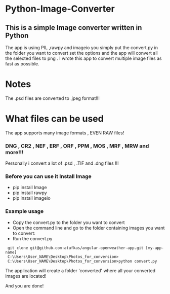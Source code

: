 # Python-Image-Converter


## This is a simple Image converter written in Python
The app is using PIL ,rawpy and imageio you simply put the convert.py in the folder you want to convert set the options 
and the app will convert all the selected files to png . I wrote this app to convert multiple image files
as fast as possible.
# Notes
The .psd files are converted to .jpeg format!!! 


# What files can be used
The app supports many image formats , EVEN RAW files! 
### DNG , CR2 , NEF , ERF , ORF , PPM , MOS , MRF , MRW and more!!!
Personally i convert a lot of .psd , .TIF and .dng files !!! 
### Before you can use it Install Image

* pip install Image 
* pip install rawpy
* pip install imageio 

### Example usage
* Copy the convert.py to the folder you want to convert
* Open the command line and go to the folder containing images you want to convert:
* Run the convert.py 
```
 git clone git@github.com:atufkas/angular-openweather-app.git [my-app-name]
 C:\Users\User_NAME\Desktop\Photos_for_conversion> 
 C:\Users\User_NAME\Desktop\Photos_for_conversion>python convert.py
```
 
The application will create a folder 'converted' where all your converted images are located!

And you are done! 


